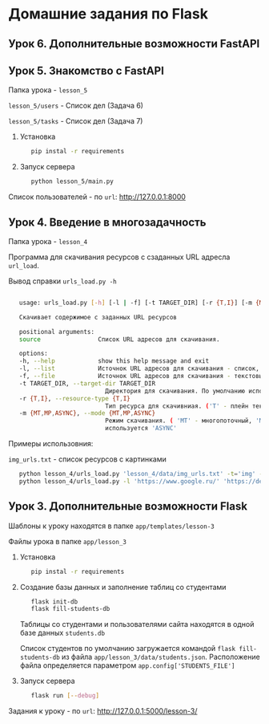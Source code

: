 # Домашние задания по Flask

## Урок 6. Дополнительные возможности FastAPI

## Урок 5. Знакомство с FastAPI

Папка урока -  ```lesson_5```

```lesson_5/users``` -  Список дел (Задача 6)

```lesson_5/tasks``` -  Список дел (Задача 7)

1. Установка

   ```bash
      pip instal -r requirements
   ```

2. Запуск сервера

   ```bash
      python lesson_5/main.py
   ```

Список пользователей -  по ```url```: <http://127.0.0.1:8000>

## Урок 4. Введение в многозадачность

Папка урока -  ```lesson_4```

Программа для скачивания ресурсов с сзаданных URL адресла ```url_load```.

Вывод справки ```urls_load.py -h```

```bash

   usage: urls_load.py [-h] [-l | -f] [-t TARGET_DIR] [-r {T,I}] [-m {MT,MP,ASYNC}] source [source ...]

   Скачивает содержимое с заданных URL ресурсов

   positional arguments:
   source                Список URL адресов для скачивания.

   options:
   -h, --help            show this help message and exit
   -l, --list            Источнок URL адресов для скачивания - список, передается в аргументах командной строки
   -f, --file            Источнок URL адресов для скачивания - текстовый файл с содержимым со списком URL. Используется по умолчанию.
   -t TARGET_DIR, --target-dir TARGET_DIR
                           Директория для скачивания. По умолчанию используется текущая
   -r {T,I}, --resource-type {T,I}
                           Тип ресурса для скачивниая. ('T' - плейн текст, 'I' - изображеиния). По умолчанию - 'T'
   -m {MT,MP,ASYNC}, --mode {MT,MP,ASYNC}
                           Режим скачивания. ( 'MT' - многопоточный, 'MP' - многопросессорный, 'ASYNC' - асинхронный). По умолчанию
                           используется 'ASYNC'
```

Примеры использовния:

   ```img_urls.txt``` - список ресурсов с картинками

   ```bash
      python lesson_4/urls_load.py 'lesson_4/data/img_urls.txt' -t='img' --resource-type=I -m=MP
      python lesson_4/urls_load.py -l 'https://www.google.ru/' 'https://dev.to/listings'  --target-dir='tmp'
   ```

## Урок 3. Дополнительные возможности Flask

Шаблоны к уроку находятся в папке ```app/templates/lesson-3```

Файлы урока в папке ```app/lesson_3```

1. Установка

   ```bash
      pip instal -r requirements
   ```

2. Создание базы данных и заполнение таблиц со студентами

   ```bash
      flask init-db
      flask fill-students-db
   ```

   Таблицы со студентами и пользователями сайта находятся в одной базе данных ```students.db```

   Список студентов по умолчанию загружается командой ```flask fill-students-db``` из файла ```app/lesson_3/data/students.json```.
   Расположение файла определяется параметром ```app.config['STUDENTS_FILE']```

3. Запуск сервера

   ```bash
      flask run [--debug]
   ```

Задания к уроку -  по ```url```: <http://127.0.0.1:5000/lesson-3/>
